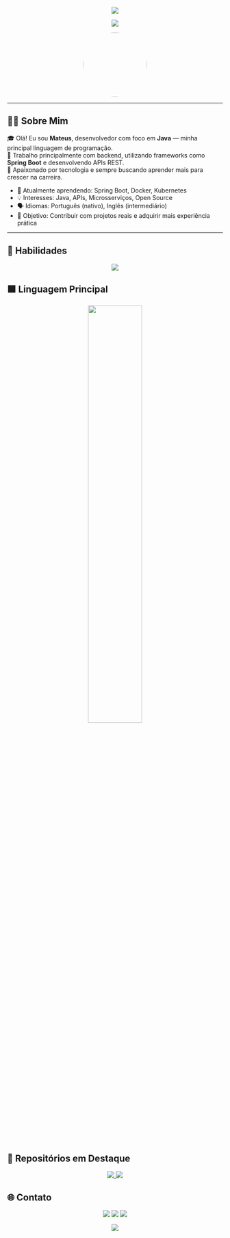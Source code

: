 <p align="center">
  <img src="https://capsule-render.vercel.app/api?type=waving&color=gradient&height=200&section=header&text=Olá,%20eu%20sou%20Mateus%20Nunes!&fontSize=40&fontColor=ffffff" />
</p>

<p align="center">
  <img src="https://readme-typing-svg.herokuapp.com?color=F7A800&size=25&center=true&vCenter=true&width=600&lines=Desenvolvedor+Java;Apaixonado+por+Tecnologia;Bem-vindo+ao+meu+perfil!" />
</p>

<p align="center">
  <a href="https://github.com/teusluv">
    <img src="https://avatars.githubusercontent.com/u/200270758?v=4" width="150" style="border-radius: 50%;" />
  </a>
</p>

---

## 👨‍💻 Sobre Mim

🎓 Olá! Eu sou **Mateus**, desenvolvedor com foco em **Java** — minha principal linguagem de programação.  
💼 Trabalho principalmente com backend, utilizando frameworks como **Spring Boot** e desenvolvendo APIs REST.  
🚀 Apaixonado por tecnologia e sempre buscando aprender mais para crescer na carreira.

- 🌱 Atualmente aprendendo: Spring Boot, Docker, Kubernetes
- 💡 Interesses: Java, APIs, Microsserviços, Open Source
- 🗣️ Idiomas: Português (nativo), Inglês (intermediário)
- 🎯 Objetivo: Contribuir com projetos reais e adquirir mais experiência prática

---

## 🧠 Habilidades

<p align="center">
  <img src="https://skillicons.dev/icons?i=java,spring,hibernate,mysql,docker,git,linux,idea" />
</p>

## 🟩 Linguagem Principal

<p align="center">
  <img src="https://github-readme-stats.vercel.app/api/top-langs/?username=teusluv&layout=compact&theme=tokyonight" width="50%" />
</p>

## 📂 Repositórios em Destaque

<p align="center">
  <a href="https://github.com/teusluv/Java-API">
    <img src="https://github-readme-stats.vercel.app/api/pin/?username=teusluv&repo=Java-API&theme=tokyonight" />
  </a>
  <a href="https://github.com/teusluv/SpringBoot-Project">
    <img src="https://github-readme-stats.vercel.app/api/pin/?username=teusluv&repo=SpringBoot-Project&theme=tokyonight" />
  </a>
</p>


## 🌐 Contato

<p align="center">
  <a href="jmateus12326609@gmail.com"><img src="https://img.shields.io/badge/email-D14836?style=for-the-badge&logo=gmail&logoColor=white"/></a>
  <a href="https://www.linkedin.com/feed/?trk=guest_homepage-basic_google-one-tap-submit"><img src="https://img.shields.io/badge/linkedin-0077B5?style=for-the-badge&logo=linkedin&logoColor=white"/></a>
  <a href="https://github.com/teusluv"><img src="https://img.shields.io/badge/github-100000?style=for-the-badge&logo=github&logoColor=white"/></a>
</p>

<p align="center">
  <img src="https://capsule-render.vercel.app/api?type=waving&color=gradient&height=120&section=footer"/>
</p>

